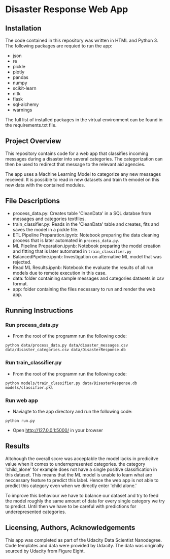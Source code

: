 # Disaster Response Web App

## Installation
The code contained in this repository was written in HTML and Python 3. The following packages are requied to run the app:

- json
- re
- pickle
- plotly
- pandas
- numpy
- scikit-learn
- nltk
- flask
- sql-alchemy
- warnings

The full list of installed packages in the virtual environment can be found in the requirements.txt file.

## Project Overview
This repository contains code for a web app that classifies incoming messages during a disaster into several categories. The categorization can then be used to redirect that message  to the relevant aid agencies.

The app uses a Machine Learning Model to categorize any new messages received. It is possible to read in new datasets and train th emodel on this new data with the contained modules.

## File Descriptions
- process_data.py: Creates table 'CleanData' in a SQL databse from messages and categories textfiles.
- train_classifier.py: Reads in the 'CleanData' table and creates, fits and saves the model in a pickle file. 
- ETL Pipeline Preparation.ipynb: Notebook preparing the data cleaning process that is later automated in `process_data.py`.
- ML Pipeline Preparation.ipynb: Notebook preparing the model creation and fitting that is later automated in `train_classifier.py`
- BalancedPipeline.ipynb: Investigation on alternative ML model that was rejected.
- Read ML Results.ipynb: Notebook the evaluate the results of all run models due to remote execution in this case.
- data: folder containing sample messages and categories datasets in csv format.
- app: folder containing the files necessary to run and render the web app.

## Running Instructions
### Run process_data.py
- From the root of the programm run the following code:

`python data/process_data.py data/disaster_messages.csv data/disaster_categories.csv data/DisasterResponse.db`
### Run train_classifier.py
- From the root of the programm run the following code:

`python models/train_classifier.py data/DisasterResponse.db models/classifier.pkl`
### Run web app
- Naviagte to the app directory and run the following code: 

`python run.py`

- Open http://127.0.0.1:5000/ in your browser

## Results
Altohough the overall score was acceptable the model lacks in predicitve value when it comes to underrepresented categories. the category 'child_alone' for example does not have a single positive classification in this dataset. This means that the ML model is unable to learn what are neccessary feature to predict this label. Hence the web app is not able to predict this category even when we directly enter 'child alone.'

To improve this behaviour we have to balance our dataset and try to feed the model roughly the same amount of data for every single category we try to predict. Until then we have to be careful with predictions for underepresented categories.   

## Licensing, Authors, Acknowledgements
This app was completed as part of the Udacity Data Scientist Nanodegree. Code templates and data were provided by Udacity. The data was originally sourced by Udacity from Figure Eight.